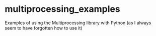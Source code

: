 # multiprocessing_examples
Examples of using the Multiprocessing library with Python (as I always seem to have forgotten how to use it)
